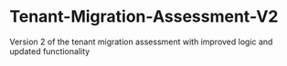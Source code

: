 # Tenant-Migration-Assessment-V2
Version 2 of the tenant migration assessment with improved logic and updated functionality
